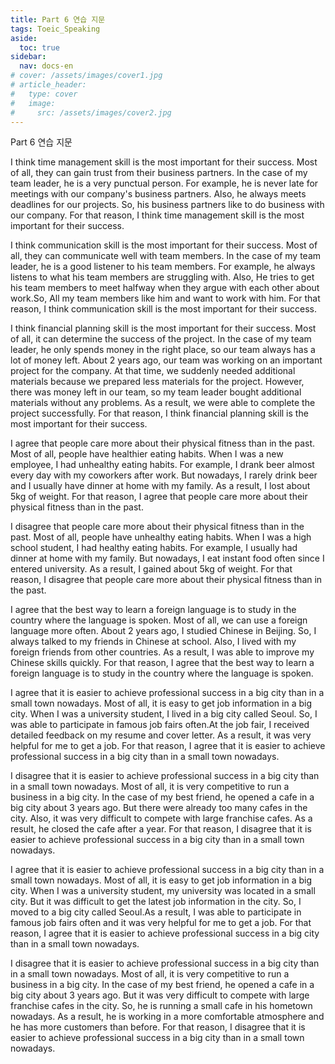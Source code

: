 ```yaml
---
title: Part 6 연습 지문
tags: Toeic_Speaking
aside:
  toc: true
sidebar:
  nav: docs-en
# cover: /assets/images/cover1.jpg
# article_header:
#   type: cover
#   image:
#     src: /assets/images/cover2.jpg
---
```


Part 6 연습 지문

<!-- more -->

I think time management skill is the most important for their success.
Most of all, they can gain trust from their business partners.
In the case of my team leader, he is a very punctual person.
For example, he is never late for meetings with our company's business partners.
Also, he always meets deadlines for our projects.
So, his business partners like to do business with our company.
For that reason, I think time management skill is the most important for their success.


I think communication skill is the most important for their success.
Most of all, they can communicate well with team members.
In the case of my team leader, he is a good listener to his team members.
For example, he always listens to what his team members are struggling with.
Also, He tries to get his team members to meet halfway when they argue with each other about work.So, All my team members like him and want to work with him.
For that reason, I think communication skill is the most important for their success.


I think financial planning skill is the most important for their success.
Most of all, it can determine the success of the project.
In the case of my team leader, he only spends money in the right place, so our team always has a lot of money left.
About 2 years ago, our team was working on an important project for the company.
At that time, we suddenly needed additional materials because we prepared less materials for the project.
However, there was money left in our team, so my team leader bought additional materials without any problems.
As a result, we were able to complete the project successfully.
For that reason, I think financial planning skill is the most important for their success.


I agree that people care more about their physical fitness than in the past.
Most of all, people have healthier eating habits.
When I was a new employee, I had unhealthy eating habits.
For example, I drank beer almost every day with my coworkers after work.
But nowadays, I rarely drink beer and I usually have dinner at home with my family.
As a result, I lost about 5kg of weight.
For that reason, I agree that people care more about their physical fitness than in the past. 


I disagree that people care more about their physical fitness than in the past.
Most of all, people have unhealthy eating habits.
When I was a high school student, I had healthy eating habits.
For example, I usually had dinner at home with my family.
But nowadays, I eat instant food often since I entered university.
As a result, I gained about 5kg of weight.
For that reason, I disagree that people care more about their physical fitness than in the past. 


I agree that the best way to learn a foreign language is to study in the country where the language is spoken.
Most of all, we can use a foreign language more often.
About 2 years ago, I studied Chinese in Beijing.
So, I always talked to my friends in Chinese at school.
Also, I lived with my foreign friends from other countries.
As a result, I was able to improve my Chinese skills quickly.
For that reason, I agree that the best way to learn a foreign language is to study in the country where the language is spoken.


I agree that it is easier to achieve professional success in a big city than in a small town nowadays.
Most of all, it is easy to get job information in a big city.
When I was a university student, I lived in a big city called Seoul.
So, I was able to participate in famous job fairs often.At the job fair, I received detailed feedback on my resume and cover letter.
As a result, it was very helpful for me to get a job.
For that reason, I agree that it is easier to achieve professional success in a big city than in a small town nowadays.


I disagree that it is easier to achieve professional success in a big city than in a small town nowadays.
Most of all, it is very competitive to run a business in a big city.
In the case of my best friend, he opened a cafe in a big city about 3 years ago.
But there were already too many cafes in the city.
Also, it was very difficult to compete with large franchise cafes.
As a result, he closed the cafe after a year.
For that reason, I disagree that it is easier to achieve professional success in a big city than in a small town nowadays.


I agree that it is easier to achieve professional success in a big city than in a small town nowadays.
Most of all, it is easy to get job information in a big city.
When I was a university student, my university was located in a small city.
But it was difficult to get the latest job information in the city.
So, I moved to a big city called Seoul.As a result, I was able to participate in famous job fairs often and it was very helpful for me to get a job.
For that reason, I agree that it is easier to achieve professional success in a big city than in a small town nowadays.


I disagree that it is easier to achieve professional success in a big city than in a small town nowadays.
Most of all, it is very competitive to run a business in a big city.
In the case of my best friend, he opened a cafe in a big city about 3 years ago.
But it was very difficult to compete with large franchise cafes in the city.
So, he is running a small cafe in his hometown nowadays.
As a result, he is working in a more comfortable atmosphere and he has more customers than before.
For that reason, I disagree that it is easier to achieve professional success in a big city than in a small town nowadays.
